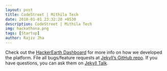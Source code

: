 ```yaml
---
layout: post
title: CodeStreet | Mithila Tech
date: 2018-01-01 23:32:20 +0530
description: CodeStreet | Mithila Tech
img: hackathona.png 
tags: [Startup]
author: Rajiv Jha
---
```


Check out the [HackerEarth Dashboard][hacker-earth] for more info on how we developed the platform. File all bugs/feature requests at [Jekyll’s GitHub repo][jekyll-gh]. If you have questions, you can ask them on [Jekyll Talk][jekyll-talk].

[hacker-earth]: https://www.hackerearth.com/sprints/airtel-hackathon/
[jekyll-gh]:   https://github.com/jekyll/jekyll
[jekyll-talk]: https://talk.jekyllrb.com/
